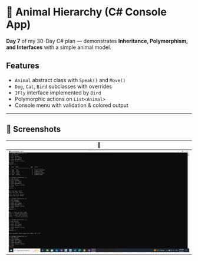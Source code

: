 # 🐾 Animal Hierarchy (C# Console App)

**Day 7** of my 30-Day C# plan — demonstrates **Inheritance, Polymorphism, and Interfaces** with a simple animal model.

## Features
- `Animal` abstract class with `Speak()` and `Move()`
- `Dog`, `Cat`, `Bird` subclasses with overrides
- `IFly` interface implemented by `Bird`
- Polymorphic actions on `List<Animal>`
- Console menu with validation & colored output


---

## 📸 Screenshots

| 🐾 |
|-----|
| ![Screenshot](./2.png) |
